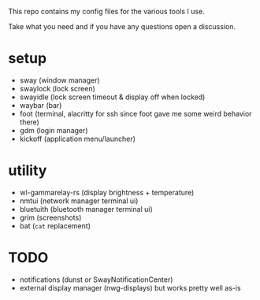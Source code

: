 This repo contains my config files for the various tools I use.

Take what you need and if you have any questions open a discussion.

# setup

- sway (window manager)
- swaylock (lock screen)
- swayidle (lock screen timeout & display off when locked)
- waybar (bar)
- foot (terminal, alacritty for ssh since foot gave me some weird behavior there)
- gdm (login manager)
- kickoff (application menu/launcher)

# utility

- wl-gammarelay-rs (display brightness + temperature)
- nmtui (network manager terminal ui)
- bluetuith (bluetooth manager terminal ui)
- grim (screenshots)
- bat (`cat` replacement)

# TODO

- notifications (dunst or SwayNotificationCenter)
- external display manager (nwg-displays) but works pretty well as-is
